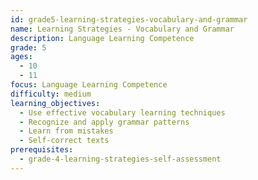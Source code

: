 ```yaml
---
id: grade5-learning-strategies-vocabulary-and-grammar
name: Learning Strategies - Vocabulary and Grammar
description: Language Learning Competence
grade: 5
ages:
  - 10
  - 11
focus: Language Learning Competence
difficulty: medium
learning_objectives:
  - Use effective vocabulary learning techniques
  - Recognize and apply grammar patterns
  - Learn from mistakes
  - Self-correct texts
prerequisites:
  - grade-4-learning-strategies-self-assessment
---
```


